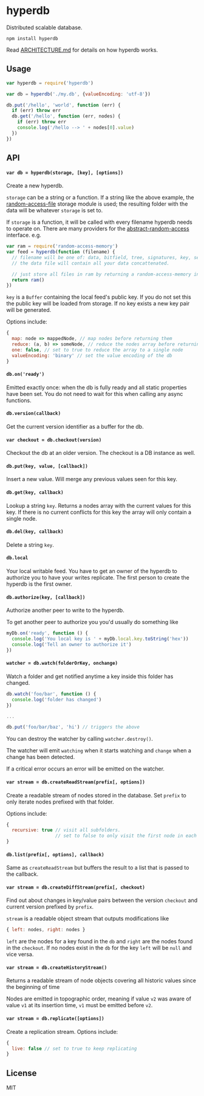 # hyperdb

Distributed scalable database.

```
npm install hyperdb
```

Read [ARCHITECTURE.md](ARCHITECTURE.md) for details on how hyperdb works.

## Usage

``` js
var hyperdb = require('hyperdb')

var db = hyperdb('./my.db', {valueEncoding: 'utf-8'})

db.put('/hello', 'world', function (err) {
  if (err) throw err
  db.get('/hello', function (err, nodes) {
    if (err) throw err
    console.log('/hello --> ' + nodes[0].value)
  })
})
```

## API

#### `var db = hyperdb(storage, [key], [options])`

Create a new hyperdb.

`storage` can be a string or a function. If a string like the above example, the
[random-access-file](https://github.com/mafintosh/random-access-file) storage
module is used; the resulting folder with the data will be whatever `storage` is
set to.

If `storage` is a function, it will be called with every filename hyperdb needs
to operate on. There are many providers for the
[abstract-random-access](https://github.com/juliangruber/abstract-random-access)
interface. e.g.

```js
var ram = require('random-access-memory')
var feed = hyperdb(function (filename) {
  // filename will be one of: data, bitfield, tree, signatures, key, secret_key
  // the data file will contain all your data concattenated.

  // just store all files in ram by returning a random-access-memory instance
  return ram()
})
```

`key` is a `Buffer` containing the local feed's public key. If you do not set
this the public key will be loaded from storage. If no key exists a new key pair
will be generated.

Options include:

```js
{
  map: node => mappedNode, // map nodes before returning them
  reduce: (a, b) => someNode, // reduce the nodes array before returning it
  one: false, // set to true to reduce the array to a single node
  valueEncoding: 'binary' // set the value encoding of the db
}
```

#### `db.on('ready')`

Emitted exactly once: when the db is fully ready and all static properties have
been set. You do not need to wait for this when calling any async functions.

#### `db.version(callback)`

Get the current version identifier as a buffer for the db.

#### `var checkout = db.checkout(version)`

Checkout the db at an older version. The checkout is a DB instance as well.

#### `db.put(key, value, [callback])`

Insert a new value. Will merge any previous values seen for this key.

#### `db.get(key, callback)`

Lookup a string `key`. Returns a nodes array with the current values for this key.
If there is no current conflicts for this key the array will only contain a single node.

#### `db.del(key, callback)`

Delete a string `key`.

#### `db.local`

Your local writable feed. You have to get an owner of the hyperdb to authorize you to have your
writes replicate. The first person to create the hyperdb is the first owner.

#### `db.authorize(key, [callback])`

Authorize another peer to write to the hyperdb.

To get another peer to authorize you you'd usually do something like

``` js
myDb.on('ready', function () {
  console.log('You local key is ' + myDb.local.key.toString('hex'))
  console.log('Tell an owner to authorize it')
})
```

#### `watcher = db.watch(folderOrKey, onchange)`

Watch a folder and get notified anytime a key inside this folder
has changed.

```js
db.watch('foo/bar', function () {
  console.log('folder has changed')
})

...

db.put('foo/bar/baz', 'hi') // triggers the above
```

You can destroy the watcher by calling `watcher.destroy()`.

The watcher will emit `watching` when it starts watching and `change`
when a change has been detected.

If a critical error occurs an error will be emitted on the watcher.

#### `var stream = db.createReadStream(prefix[, options])`

Create a readable stream of nodes stored in the database.
Set `prefix` to only iterate nodes prefixed with that folder.

Options include:

```js
{
  recursive: true // visit all subfolders.
                  // set to false to only visit the first node in each folder
}
```

#### `db.list(prefix[, options], callback)`

Same as `createReadStream` but buffers the result to a list that is passed to the
callback.

#### `var stream = db.createDiffStream(prefix[, checkout)`

Find out about changes in key/value pairs between the version `checkout` and
current version prefixed by `prefix`.

`stream` is a readable object stream that outputs modifications like

```js
{ left: nodes, right: nodes }
```

`left` are the nodes for a key found in the `db` and `right` are the nodes found in the `checkout`.
If no nodes exist in the `db` for the key `left` will be `null` and vice versa.

#### `var stream = db.createHistoryStream()`

Returns a readable stream of node objects covering all historic values since the beginning of time

Nodes are emitted in topographic order, meaning if value `v2` was aware of value
`v1` at its insertion time, `v1` must be emitted before `v2`.

#### `var stream = db.replicate([options])`

Create a replication stream. Options include:

``` js
{
  live: false // set to true to keep replicating
}
```

## License

MIT
